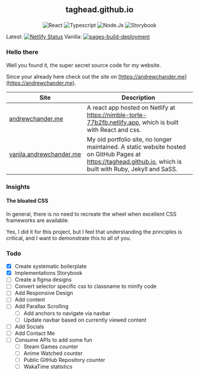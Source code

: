## <p style="text-align:center"> taghead.github.io </p>

<div style="text-align:center">
    <img alt="React" src="https://img.shields.io/badge/React-20232A?style=for-the-badge&logo=react&logoColor=61DAFB">
    <img alt="Typescript" src="https://img.shields.io/badge/TypeScript-007ACC?style=for-the-badge&logo=typescript&logoColor=white">
    <img alt="Node.Js" src="https://img.shields.io/badge/Node.js-43853D?style=for-the-badge&logo=node.js&logoColor=white">
    <img alt="Storybook" src="https://img.shields.io/badge/Storybook-BC6884?style=for-the-badge&logo=storybook&logoColor=white">
</div>

Latest: [![Netlify Status](https://api.netlify.com/api/v1/badges/0c28e0e2-f7ee-4f08-8556-045926fe76a4/deploy-status)](https://app.netlify.com/sites/nimble-torte-77b2fb/deploys)
Vanilla: [![pages-build-deployment](https://github.com/taghead/taghead.github.io/actions/workflows/pages/pages-build-deployment/badge.svg)](https://github.com/taghead/taghead.github.io/actions/workflows/pages/pages-build-deployment)

### Hello there

Well you found it, the super secret source code for my website.

Since your already here check out the site on [https://andrewchander.me](https://andrewchander.me).

| Site                                                        | Description                                                                                                                                                   |
| ----------------------------------------------------------- | ------------------------------------------------------------------------------------------------------------------------------------------------------------- |
| [andrewchander.me](https://andrewchander.me)                | A react app hosted on Netlify at https://nimble-torte-77b2fb.netlify.app, which is built with React and css.                                                  |
| [vanila.andrewchander.me](http://vanilla.andrewchander.me/) | My old portfolio site, no longer maintained. A static website hosted on GitHub Pages at https://taghead.github.io, which is built with Ruby, Jekyll and SaSS. |

### Insights

#### **The bloated CSS**

In general, there is no need to recreate the wheel when excellent CSS frameworks are available.

Yes, I did it for this project, but I feel that understanding the principles is critical, and I want to demonstrate this to all of you.

### Todo

- [x] Create systematic boilerplate
- [x] Implementations Storybook
- [ ] Create a figma designs
- [ ] Convert selector specific css to classname to minify code
- [ ] Add Responsive Design
- [ ] Add content
- [ ] Add Parallax Scrolling
  - [ ] Add anchors to navigate via navbar
  - [ ] Update navbar based on currently viewed content
- [ ] Add Socials
- [ ] Add Contact Me
- [ ] Consume APIs to add some fun
  - [ ] Steam Games counter
  - [ ] Anime Watched counter
  - [ ] Public GitHub Repository counter
  - [ ] WakaTime statistics
